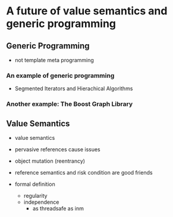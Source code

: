 # A future of value semantics and generic programming

## Generic Programming

- not template meta programming

### An example of generic programming
- Segmented Iterators and Hierachical Algorithms

### Another example: The Boost Graph Library

## Value Semantics

- value semantics
- pervasive references cause issues
- object mutation (reentrancy)
- reference semantics and risk condition are good friends 

- formal definition
  - regularity
  - independence
    - as threadsafe as inm